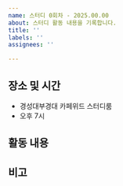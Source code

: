 ```yaml
---
name: 스터디 0회차 - 2025.00.00
about: 스터디 활동 내용을 기록합니다.
title: ''
labels: ''
assignees: ''

---
```


## 장소 및 시간
- 경성대부경대 카페위드 스터디룸
- 오후 7시

## 활동 내용

## 비고
